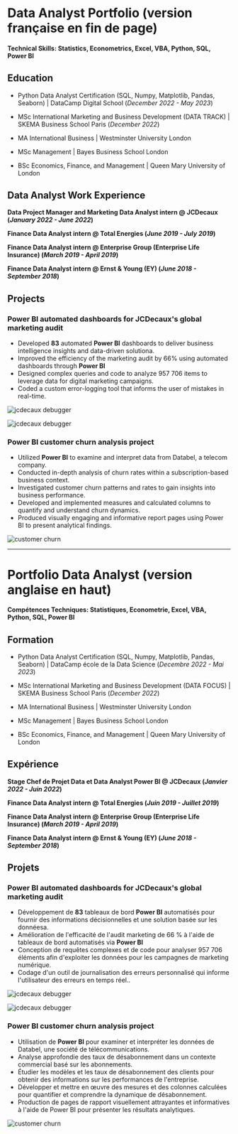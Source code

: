 # Data Analyst Portfolio (version française en fin de page)

#### Technical Skills: Statistics, Econometrics, Excel, VBA, Python, SQL, Power BI

## Education
- Python Data Analyst Certification (SQL, Numpy, Matplotlib, Pandas, Seaborn) | DataCamp Digital School (_December 2022 - May 2023_)	
- MSc International Marketing and Business Development (DATA TRACK) | SKEMA Business School Paris (_December 2022_)
- MA International Business | Westminster University London
               		
- MSc Management | Bayes Business School London 			        		
- BSc Economics, Finance, and Management | Queen Mary University of London


## Data Analyst Work Experience
**Data Project Manager and Marketing Data Analyst intern @ JCDecaux (_January 2022 - June 2022_)**


**Finance Data Analyst intern @ Total Energies (_June 2019 - July 2019_)**


**Finance Data Analyst intern @ Enterprise Group (Enterprise Life Insurance) (_March 2019 - April 2019_)**


**Finance Data Analyst intern @ Ernst & Young (EY) (_June 2018 - September 2018_)**



## Projects
### Power BI automated dashboards for JCDecaux's global marketing audit


- Developed **83** automated **Power BI** dashboards to deliver business intelligence insights and data-driven solutiona. 
- Improved the efficiency of the marketing audit by 66% using automated dashboards through **Power BI**
- Designed complex queries and code to analyze 957 706 items to leverage data for digital marketing campaigns.
- Coded a custom error-logging tool that informs the user of mistakes in real-time.


![jcdecaux debugger](/assets/img/2.PNG)


![jcdecaux debugger](/assets/img/4.PNG)


### Power BI customer churn analysis project


- Utilized **Power BI** to examine and interpret data from Databel, a telecom company.
- Conducted in-depth analysis of churn rates within a subscription-based business context.
- Investigated customer churn patterns and rates to gain insights into business performance.
- Developed and implemented measures and calculated columns to quantify and understand churn dynamics.
- Produced visually engaging and informative report pages using Power BI to present analytical findings.




![customer churn](/assets/img/5.PNG)




------------------------------------------------------------------------------------------------------------------------------------------------------------------




# Portfolio Data Analyst (version anglaise en haut)

#### Compétences Techniques: Statistiques, Econometrie, Excel, VBA, Python, SQL, Power BI

## Formation
- Python Data Analyst Certification (SQL, Numpy, Matplotlib, Pandas, Seaborn) | DataCamp école de la Data Science (_Decembre 2022 - Mai 2023_)	
- MSc International Marketing and Business Development (DATA FOCUS) | SKEMA Business School Paris (_December 2022_)
- MA International Business | Westminster University London
               		
- MSc Management | Bayes Business School London 			        		
- BSc Economics, Finance, and Management | Queen Mary University of London


## Expérience
**Stage Chef de Projet Data et Data Analyst Power BI @ JCDecaux (_Janvier 2022 - Juin 2022_)**


**Finance Data Analyst intern @ Total Energies (_Juin 2019 - Juillet 2019_)**


**Finance Data Analyst intern @ Enterprise Group (Enterprise Life Insurance) (_March 2019 - April 2019_)**


**Finance Data Analyst intern @ Ernst & Young (EY) (_June 2018 - September 2018_)**


## Projets
### Power BI automated dashboards for JCDecaux's global marketing audit


- Développement de **83** tableaux de bord **Power BI** automatisés pour fournir des informations décisionnelles et une solution basée sur les donnéesa.
- Amélioration de l'efficacité de l'audit marketing de 66 % à l'aide de tableaux de bord automatisés via **Power BI**
- Conception de requêtes complexes et de code pour analyser 957 706 éléments afin d'exploiter les données pour les campagnes de marketing numérique.
- Codage d'un outil de journalisation des erreurs personnalisé qui informe l'utilisateur des erreurs en temps réel..


![jcdecaux debugger](/assets/img/2.PNG)


![jcdecaux debugger](/assets/img/4.PNG)


### Power BI customer churn analysis project


- Utilisation de **Power BI** pour examiner et interpréter les données de Databel, une société de télécommunications.
- Analyse approfondie des taux de désabonnement dans un contexte commercial basé sur les abonnements.
- Étudier les modèles et les taux de désabonnement des clients pour obtenir des informations sur les performances de l'entreprise.
- Développer et mettre en œuvre des mesures et des colonnes calculées pour quantifier et comprendre la dynamique de désabonnement.
- Production de pages de rapport visuellement attrayantes et informatives à l'aide de Power BI pour présenter les résultats analytiques.


![customer churn](/assets/img/5.PNG)


